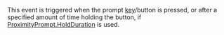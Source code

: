 This event is triggered when the prompt [key](https://developer.roblox.com/en-us/api-reference/property/ProximityPrompt/KeyboardKeyCode)/button is pressed, or after a specified amount of time holding the button, if [ProximityPrompt.HoldDuration](https://developer.roblox.com/en-us/api-reference/property/ProximityPrompt/HoldDuration) is used.